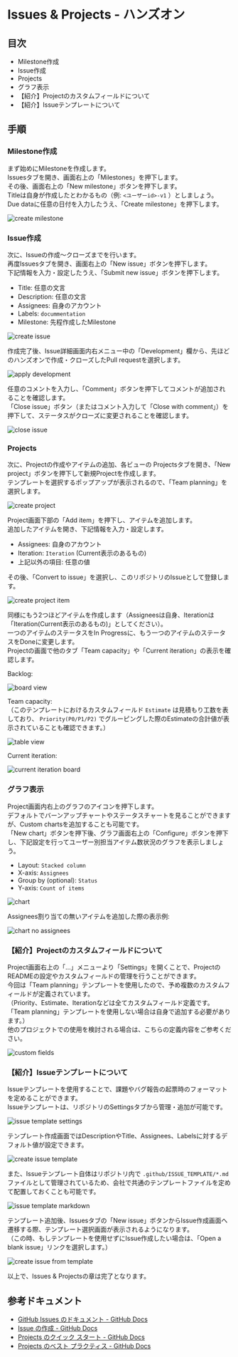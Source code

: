 # Issues & Projects - ハンズオン

## 目次

- Milestone作成
- Issue作成
- Projects
- グラフ表示
- 【紹介】Projectのカスタムフィールドについて
- 【紹介】Issueテンプレートについて

## 手順

### Milestone作成

まず始めにMilestoneを作成します。  
Issuesタブを開き、画面右上の「Milestones」を押下します。  
その後、画面右上の「New milestone」ボタンを押下します。  
Titleは自身が作成したとわかるもの（例: `<ユーザーid>-v1` ）としましょう。  
Due dataに任意の日付を入力したうえ、「Create milestone」を押下します。

![create milestone](./images/02-01_create-milestone.png)

### Issue作成

次に、Issueの作成～クローズまでを行います。  
再度Issuesタブを開き、画面右上の「New issue」ボタンを押下します。  
下記情報を入力・設定したうえ、「Submit new issue」ボタンを押下します。

- Title: 任意の文言
- Description: 任意の文言
- Assignees: 自身のアカウント
- Labels: `docummentation`
- Milestone: 先程作成したMilestone

![create issue](./images/02-02_create-issue.png)

作成完了後、Issue詳細画面内右メニュー中の「Development」欄から、先ほどのハンズオンで作成・クローズしたPull requestを選択します。

![apply development](./images/02-03_apply-development.png)

任意のコメントを入力し、「Comment」ボタンを押下してコメントが追加されることを確認します。  
「Close issue」ボタン（またはコメント入力して「Close with comment」）を押下して、ステータスがクローズに変更されることを確認します。

![close issue](./images/02-04_close-issue.png)

### Projects

次に、Projectの作成やアイテムの追加、各ビューの
Projectsタブを開き、「New project」ボタンを押下して新規Projectを作成します。  
テンプレートを選択するポップアップが表示されるので、「Team planning」を選択します。

![create project](./images/02-05_create-project.png)

Project画面下部の「Add item」を押下し、アイテムを追加します。  
追加したアイテムを開き、下記情報を入力・設定します。

- Assignees: 自身のアカウント
- Iteration: `Iteration` (Current表示のあるもの)
- 上記以外の項目: 任意の値

その後、「Convert to issue」を選択し、このリポジトリのIssueとして登録します。

![create project item](./images/02-06_create-project-item.png)

同様にもう2つほどアイテムを作成します（Assigneesは自身、Iterationは「Iteration(Current表示のあるもの)」としてください）。  
一つのアイテムのステータスをIn Progressに、もう一つのアイテムのステータスをDoneに変更します。  
Projectの画面で他のタブ「Team capacity」や「Current iteration」の表示を確認します。

Backlog:

![board view](./images/02-07_board-view.png)

Team capacity:  
（このテンプレートにおけるカスタムフィールド `Estimate` は見積もり工数を表しており、 `Priority(P0/P1/P2)` でグルーピングした際のEstimateの合計値が表示されていることも確認できます。）

![table view](./images/02-08_table-view.png)

Current iteration:

![current iteration board](./images/02-09_current-iteration-board.png)

### グラフ表示

Project画面内右上のグラフのアイコンを押下します。  
デフォルトでバーンアップチャートやステータスチャートを見ることができますが、Custom chartsを追加することも可能です。  
「New chart」ボタンを押下後、グラフ画面右上の「Configure」ボタンを押下し、下記設定を行ってユーザー別担当アイテム数状況のグラフを表示しましょう。

- Layout: `Stacked column`
- X-axis: `Assignees`
- Group by (optional): `Status`
- Y-axis: `Count of items`

![chart](./images/02-10_chart.png)

Assignees割り当ての無いアイテムを追加した際の表示例:

![chart no assignees](./images/02-11_chart-no-assignees.png)

### 【紹介】Projectのカスタムフィールドについて

Project画面右上の「…」メニューより「Settings」を開くことで、ProjectのREADMEの設定やカスタムフィールドの管理を行うことができます。  
今回は「Team planning」テンプレートを使用したので、予め複数のカスタムフィールドが定義されています。  
（Priority、Estimate、Iterationなどは全てカスタムフィールド定義です。「Team planning」テンプレートを使用しない場合は自身で追加する必要があります。）  
他のプロジェクトでの使用を検討される場合は、こちらの定義内容をご参考ください。

![custom fields](./images/02-12_custom-fields.png)

### 【紹介】Issueテンプレートについて

Issueテンプレートを使用することで、課題やバグ報告の起票時のフォーマットを定めることができます。  
Issueテンプレートは、リポジトリのSettingsタブから管理・追加が可能です。

![issue template settings](./images/02-13_issue-template-settings.png)

テンプレート作成画面ではDescriptionやTitle、Assignees、Labelsに対するデフォルト値が設定できます。

![create issue template](./images/02-14_create-issue-template.png)

また、Issueテンプレート自体はリポジトリ内で `.github/ISSUE_TEMPLATE/*.md` ファイルとして管理されているため、会社で共通のテンプレートファイルを定めて配置しておくことも可能です。

![issue template markdown](./images/02-15_issue-template-markdown.png)

テンプレート追加後、Issuesタブの「New issue」ボタンからIssue作成画面へ遷移する際、テンプレート選択画面が表示されるようになります。  
（この時、もしテンプレートを使用せずにIssue作成したい場合は、「Open a blank issue」リンクを選択します。）

![create issue from template](./images/02-16_create-issue-from-template.png)

以上で、Issues & Projectsの章は完了となります。

## 参考ドキュメント

- [GitHub Issues のドキュメント - GitHub Docs](https://docs.github.com/ja/issues)
- [Issue の作成 - GitHub Docs](https://docs.github.com/ja/issues/tracking-your-work-with-issues/creating-an-issue)
- [Projects のクイック スタート - GitHub Docs](https://docs.github.com/ja/issues/planning-and-tracking-with-projects/learning-about-projects/quickstart-for-projects)
- [Projects のベスト プラクティス - GitHub Docs](https://docs.github.com/ja/issues/planning-and-tracking-with-projects/learning-about-projects/best-practices-for-projects)

